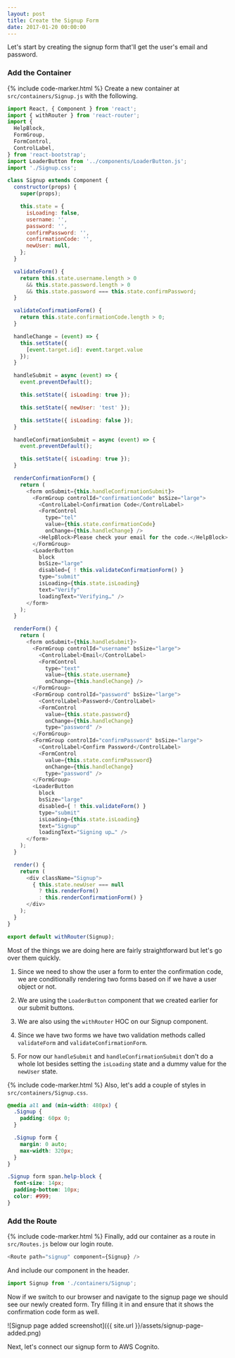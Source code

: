 ```yaml
---
layout: post
title: Create the Signup Form
date: 2017-01-20 00:00:00
---
```


Let's start by creating the signup form that'll get the user's email and password.

### Add the Container

{% include code-marker.html %} Create a new container at `src/containers/Signup.js` with the following.

``` javascript
import React, { Component } from 'react';
import { withRouter } from 'react-router';
import {
  HelpBlock,
  FormGroup,
  FormControl,
  ControlLabel,
} from 'react-bootstrap';
import LoaderButton from '../components/LoaderButton.js';
import './Signup.css';

class Signup extends Component {
  constructor(props) {
    super(props);

    this.state = {
      isLoading: false,
      username: '',
      password: '',
      confirmPassword: '',
      confirmationCode: '',
      newUser: null,
    };
  }

  validateForm() {
    return this.state.username.length > 0
      && this.state.password.length > 0
      && this.state.password === this.state.confirmPassword;
  }

  validateConfirmationForm() {
    return this.state.confirmationCode.length > 0;
  }

  handleChange = (event) => {
    this.setState({
      [event.target.id]: event.target.value
    });
  }

  handleSubmit = async (event) => {
    event.preventDefault();

    this.setState({ isLoading: true });

    this.setState({ newUser: 'test' });

    this.setState({ isLoading: false });
  }

  handleConfirmationSubmit = async (event) => {
    event.preventDefault();

    this.setState({ isLoading: true });
  }

  renderConfirmationForm() {
    return (
      <form onSubmit={this.handleConfirmationSubmit}>
        <FormGroup controlId="confirmationCode" bsSize="large">
          <ControlLabel>Confirmation Code</ControlLabel>
          <FormControl
            type="tel"
            value={this.state.confirmationCode}
            onChange={this.handleChange} />
          <HelpBlock>Please check your email for the code.</HelpBlock>
        </FormGroup>
        <LoaderButton
          block
          bsSize="large"
          disabled={ ! this.validateConfirmationForm() }
          type="submit"
          isLoading={this.state.isLoading}
          text="Verify"
          loadingText="Verifying…" />
      </form>
    );
  }

  renderForm() {
    return (
      <form onSubmit={this.handleSubmit}>
        <FormGroup controlId="username" bsSize="large">
          <ControlLabel>Email</ControlLabel>
          <FormControl
            type="text"
            value={this.state.username}
            onChange={this.handleChange} />
        </FormGroup>
        <FormGroup controlId="password" bsSize="large">
          <ControlLabel>Password</ControlLabel>
          <FormControl
            value={this.state.password}
            onChange={this.handleChange}
            type="password" />
        </FormGroup>
        <FormGroup controlId="confirmPassword" bsSize="large">
          <ControlLabel>Confirm Password</ControlLabel>
          <FormControl
            value={this.state.confirmPassword}
            onChange={this.handleChange}
            type="password" />
        </FormGroup>
        <LoaderButton
          block
          bsSize="large"
          disabled={ ! this.validateForm() }
          type="submit"
          isLoading={this.state.isLoading}
          text="Signup"
          loadingText="Signing up…" />
      </form>
    );
  }

  render() {
    return (
      <div className="Signup">
        { this.state.newUser === null
          ? this.renderForm()
          : this.renderConfirmationForm() }
      </div>
    );
  }
}

export default withRouter(Signup);
```

Most of the things we are doing here are fairly straightforward but let's go over them quickly.

1. Since we need to show the user a form to enter the confirmation code, we are conditionally rendering two forms based on if we have a user object or not.

2. We are using the `LoaderButton` component that we created earlier for our submit buttons.

3. We are also using the `withRouter` HOC on our Signup component.

4. Since we have two forms we have two validation methods called `validateForm` and `validateConfirmationForm`.

5. For now our `handleSubmit` and `handleConfirmationSubmit` don't do a whole lot besides setting the `isLoading` state and a dummy value for the `newUser` state.

{% include code-marker.html %} Also, let's add a couple of styles in `src/containers/Signup.css`.

``` css
@media all and (min-width: 480px) {
  .Signup {
    padding: 60px 0;
  }

  .Signup form {
    margin: 0 auto;
    max-width: 320px;
  }
}

.Signup form span.help-block {
  font-size: 14px;
  padding-bottom: 10px;
  color: #999;
}
```

### Add the Route

{% include code-marker.html %} Finally, add our container as a route in `src/Routes.js` below our login route.

``` javascript
<Route path="signup" component={Signup} />
```

And include our component in the header.

``` javascript
import Signup from './containers/Signup';
```

Now if we switch to our browser and navigate to the signup page we should see our newly created form. Try filling it in and ensure that it shows the confirmation code form as well.

![Signup page added screenshot]({{ site.url }}/assets/signup-page-added.png)

Next, let's connect our signup form to AWS Cognito.
